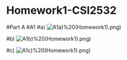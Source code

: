 # Homework1-CSI2532
#Part A
#A1
#a)
![A1a)](https://github.com/ddesl069/Homework1-CSI2532/blob/main/part1(ER)/E-R%20A1a)%20(Homework1).png)

#b)
![A1b)](https://github.com/ddesl069/Homework1-CSI2532/blob/main/part1(ER)/E-R%20A1b)%20(Homework1).png)

#c)
![A1c)](https://github.com/ddesl069/Homework1-CSI2532/blob/main/part1(ER)/E-R%20A1c)%20(Homework1).png)
